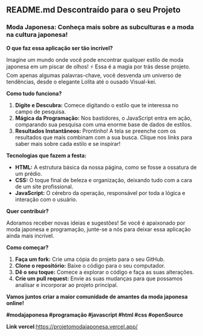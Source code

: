 ## **README.md Descontraído para o seu Projeto**

### **Moda Japonesa: Conheça mais sobre as subculturas e a moda na cultura japonesa!**

**O que faz essa aplicação ser tão incrível?**

Imagine um mundo onde você pode encontrar qualquer estilo de moda japonesa em um piscar de olhos! ⚡ Essa é a magia por trás desse projeto. Com apenas algumas palavras-chave, você desvenda um universo de tendências, desde o elegante Lolita até o ousado Visual-kei. 

**Como tudo funciona?**

1. **Digite e Descubra:** Comece digitando o estilo que te interessa no campo de pesquisa.
2. **Mágica da Programação:** Nos bastidores, o JavaScript entra em ação, comparando sua pesquisa com uma enorme base de dados de estilos.
3. **Resultados Instantâneos:** Prontinho! A tela se preenche com os resultados que mais combinam com a sua busca. Clique nos links para saber mais sobre cada estilo e se inspirar!

**Tecnologias que fazem a festa:**

* **HTML:** A estrutura básica da nossa página, como se fosse a ossatura de um prédio.
* **CSS:** O toque final de beleza e organização, deixando tudo com a cara de um site profissional.
* **JavaScript:** O cérebro da operação, responsável por toda a lógica e interação com o usuário.

**Quer contribuir?**

Adoramos receber novas ideias e sugestões! Se você é apaixonado por moda japonesa e programação, junte-se a nós para deixar essa aplicação ainda mais incrível.

**Como começar?**

1. **Faça um fork:** Crie uma cópia do projeto para o seu GitHub.
2. **Clone o repositório:** Baixe o código para o seu computador.
3. **Dê o seu toque:** Comece a explorar o código e faça as suas alterações.
4. **Crie um pull request:** Envie as suas mudanças para que possamos analisar e incorporar ao projeto principal.

**Vamos juntos criar a maior comunidade de amantes da moda japonesa online!** 

**#modajaponesa #programação #javascript #html #css #openSource**

**Link vercel**:https://projetomodajaponesa.vercel.app/
